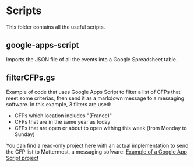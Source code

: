 
# Scripts

This folder contains all the useful scripts.

## google-apps-script

Imports the JSON file of all the events into a Google Spreadsheet table.

## filterCFPs.gs

Example of code that uses Google Apps Script to filter a list of CFPs that meet some criterias, then send it as a markdown message to a messaging software.
In this example, 3 filters are used: 
- CFPs which location includes "(France)"
- CFPs that are in the same year as today
- CFPs that are open or about to open withing this week (from Monday to Sunday)

You can find a read-only project here with an actual implementation to send the CFP list to Mattermost, a messaging sofware: [Example of a Google App Script project](https://script.google.com/d/1bt680byslxMyruogvlkCucjfgcwX_FlEjEgEpp--2HCjp45dRbKCL93v/edit?usp=sharing)